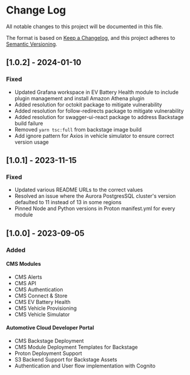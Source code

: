 # Change Log

All notable changes to this project will be documented in this file.

The format is based on [Keep a Changelog](https://keepachangelog.com/en/1.0.0/),
and this project adheres to [Semantic Versioning](https://semver.org/spec/v2.0.0.html).

## [1.0.2] - 2024-01-10

### Fixed

- Updated Grafana workspace in EV Battery Health module to include
plugin management and install Amazon Athena plugin
- Added resolution for octokit package to mitigate vulnerability
- Added resolution for follow-redirects package to mitigate vulnerability
- Added resolution for swagger-ui-react package to address Backstage build failure
- Removed `yarn tsc:full` from backstage image build
- Add ignore pattern for Axios in vehicle simulator to ensure correct version usage

## [1.0.1] - 2023-11-15

### Fixed

- Updated various README URLs to the correct values
- Resolved an issue where the Aurora PostgresSQL cluster's version defaulted to 11 instead of 13 in some regions
- Pinned Node and Python versions in Proton manifest.yml for every module

## [1.0.0] - 2023-09-05

### Added

#### CMS Modules

- CMS Alerts
- CMS API
- CMS Authentication
- CMS Connect & Store
- CMS EV Battery Health
- CMS Vehicle Provisioning
- CMS Vehicle Simulator

#### Automotive Cloud Developer Portal

- CMS Backstage Deployment
- CMS Module Deployment Templates for Backstage
- Proton Deployment Support
- S3 Backend Support for Backstage Assets
- Authentication and User flow implementation with Cognito

